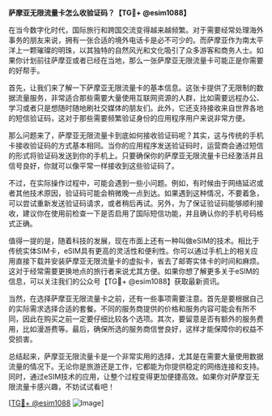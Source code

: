 **萨摩亚无限流量卡怎么收验证码？【TG💪+ @esim1088】**

在当今数字化时代，国际旅行和跨国交流变得越来越频繁。对于需要经常处理海外事务的朋友来说，拥有一张合适的境外电话卡是必不可少的。而萨摩亚作为南太平洋上一颗璀璨的明珠，以其独特的自然风光和文化吸引了众多游客和商务人士。如果你计划前往萨摩亚或者已经在当地，那么一张萨摩亚无限流量卡可能正是你需要的好帮手。

首先，让我们来了解一下萨摩亚无限流量卡的基本信息。这张卡提供了无限制的数据流量服务，非常适合那些需要大量使用互联网资源的人群，比如需要远程办公、学习或者只是想随时随地刷社交媒体的朋友们。此外，它还支持接收来自世界各地的短信验证码，这对于那些需要频繁验证身份的应用程序用户来说非常方便。

那么问题来了，萨摩亚无限流量卡到底如何接收验证码呢？其实，这与传统的手机卡接收验证码的方式基本相同。当你的应用程序发送验证码时，运营商会通过短信的形式将验证码发送到你的手机上。只要确保你的萨摩亚无限流量卡已经激活并且信号良好，你就可以像平常一样接收到这些验证码了。

不过，在实际操作过程中，可能会遇到一些小问题。例如，有时候由于网络延迟或者其他技术原因，验证码可能会稍微晚一点到达。如果遇到这种情况，不要着急，可以尝试重新发送验证码请求，或者稍后再试。另外，为了保证验证码能够顺利接收，建议你在使用前检查一下是否启用了国际短信功能，并且确认你的手机号码格式正确。

值得一提的是，随着科技的发展，现在市面上还有一种叫做eSIM的技术。相比于传统实体SIM卡，eSIM具有更高的灵活性和便利性。你可以通过手机上的相关应用直接下载并安装萨摩亚无限流量卡的虚拟卡，省去了邮寄实体卡的时间和麻烦。这对于经常需要更换地点的旅行者来说尤其方便。如果你想了解更多关于eSIM的信息，可以关注我们的公众号【TG💪+ @esim1088】获取最新资讯。

当然，在选择萨摩亚无限流量卡之前，还有一些事项需要注意。首先是要根据自己的实际需求选择合适的套餐。不同的服务商提供的价格和服务内容可能会有所不同，因此在购买之前一定要仔细比较各个选项。其次，要留意是否有额外的服务费用，比如漫游费等。最后，确保所选的服务商信誉良好，这样才能保障你的权益不受损害。

总结起来，萨摩亚无限流量卡是一个非常实用的选择，尤其是在需要大量使用数据流量的情况下。无论你是旅游还是工作，它都能为你提供稳定的网络连接和支持。同时，通过eSIM技术的应用，让整个过程变得更加便捷高效。如果你对萨摩亚无限流量卡感兴趣，不妨试试看吧！

[[TG💪+ @esim1088](https://t.me/s/esim1088) ![Image](https://i.postimg.cc/4NQfJmqS/Snipaste-2025-05-13-00-14-12.png)]